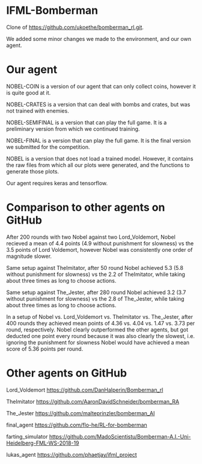 # IFML-Bomberman

Clone of https://github.com/ukoethe/bomberman_rl.git.

We added some minor changes we made to the environment, and our own agent.

# Our agent

NOBEL-COIN is a version of our agent that can only collect coins, however it is quite good at it.

NOBEL-CRATES is a version that can deal with bombs and crates, but was not trained with enemies.

NOBEL-SEMIFINAL is a version that can play the full game. It is a preliminary version from which we continued training.

NOBEL-FINAL is a version that can play the full game. It is the final version we submitted for the competition.

NOBEL is a version that does not load a trained model. However, it contains the raw files from which all our plots were generated, and the functions to generate those plots.

Our agent requires keras and tensorflow.

# Comparison to other agents on GitHub

After 200 rounds with two Nobel against two Lord_Voldemort, Nobel recieved a mean of 4.4 points (4.9 without punishment for slowness) vs the 3.5 points of Lord Voldemort, however Nobel was consistently one order of magnitude slower.

Same setup against TheImitator, after 50 round Nobel achieved 5.3  (5.8 without punishment for slowness) vs the 2.2 of TheImitator, while taking about three times as long to choose actions.

Same setup against The_Jester, after 280 round Nobel achieved 3.2  (3.7 without punishment for slowness) vs the 2.8 of The_Jester, while taking about three times as long to choose actions.

In a setup of Nobel vs. Lord_Voldemort vs. TheImitator vs. The_Jester, after 400 rounds they achieved mean points of 4.36 vs. 4.04 vs. 1.47 vs. 3.73 per round, respectively. Nobel clearly outperformed the other agents, but got deducted one point every round because it was also clearly the slowest, i.e. ignoring the punishment for slowness Nobel would have achieved a mean score of 5.36 points per round.

# Other agents on GitHub

Lord_Voldemort https://github.com/DanHalperin/Bomberman_rl

TheImitator https://github.com/AaronDavidSchneider/bomberman_RA

The_Jester https://github.com/malteprinzler/bomberman_AI

final_agent https://github.com/flo-he/RL-for-bomberman

farting_simulator https://github.com/MadoScientistu/Bomberman-A.I.-Uni-Heidelberg-FML-WS-2018-19

lukas_agent https://github.com/phaetjay/ifml_project
